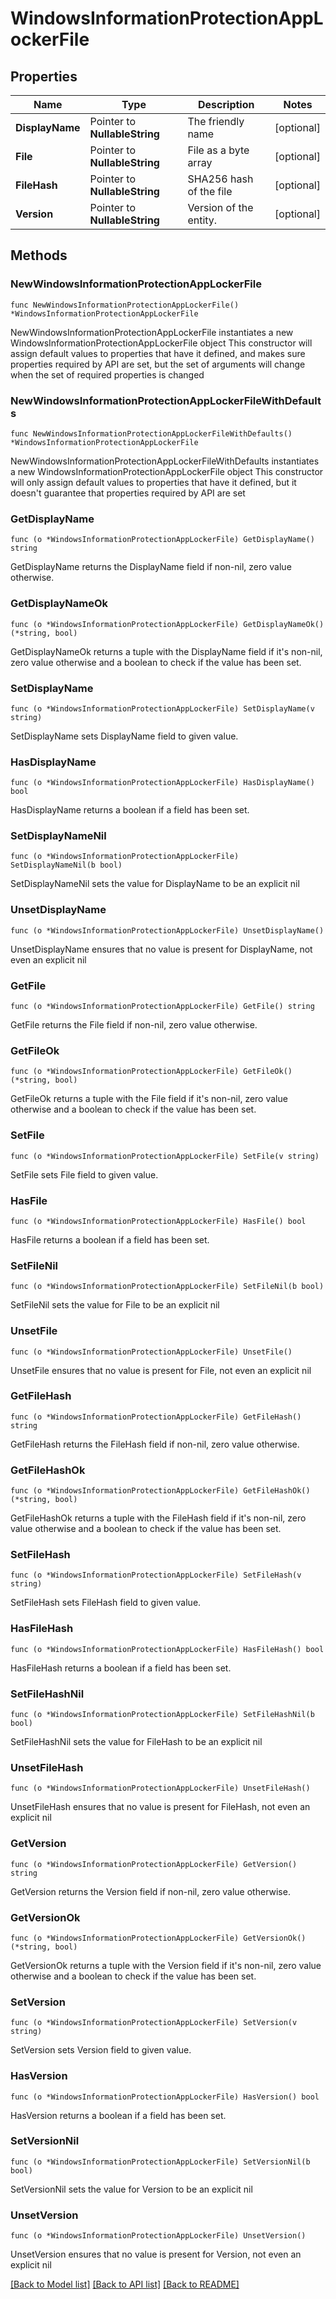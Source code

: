 # WindowsInformationProtectionAppLockerFile

## Properties

Name | Type | Description | Notes
------------ | ------------- | ------------- | -------------
**DisplayName** | Pointer to **NullableString** | The friendly name | [optional] 
**File** | Pointer to **NullableString** | File as a byte array | [optional] 
**FileHash** | Pointer to **NullableString** | SHA256 hash of the file | [optional] 
**Version** | Pointer to **NullableString** | Version of the entity. | [optional] 

## Methods

### NewWindowsInformationProtectionAppLockerFile

`func NewWindowsInformationProtectionAppLockerFile() *WindowsInformationProtectionAppLockerFile`

NewWindowsInformationProtectionAppLockerFile instantiates a new WindowsInformationProtectionAppLockerFile object
This constructor will assign default values to properties that have it defined,
and makes sure properties required by API are set, but the set of arguments
will change when the set of required properties is changed

### NewWindowsInformationProtectionAppLockerFileWithDefaults

`func NewWindowsInformationProtectionAppLockerFileWithDefaults() *WindowsInformationProtectionAppLockerFile`

NewWindowsInformationProtectionAppLockerFileWithDefaults instantiates a new WindowsInformationProtectionAppLockerFile object
This constructor will only assign default values to properties that have it defined,
but it doesn't guarantee that properties required by API are set

### GetDisplayName

`func (o *WindowsInformationProtectionAppLockerFile) GetDisplayName() string`

GetDisplayName returns the DisplayName field if non-nil, zero value otherwise.

### GetDisplayNameOk

`func (o *WindowsInformationProtectionAppLockerFile) GetDisplayNameOk() (*string, bool)`

GetDisplayNameOk returns a tuple with the DisplayName field if it's non-nil, zero value otherwise
and a boolean to check if the value has been set.

### SetDisplayName

`func (o *WindowsInformationProtectionAppLockerFile) SetDisplayName(v string)`

SetDisplayName sets DisplayName field to given value.

### HasDisplayName

`func (o *WindowsInformationProtectionAppLockerFile) HasDisplayName() bool`

HasDisplayName returns a boolean if a field has been set.

### SetDisplayNameNil

`func (o *WindowsInformationProtectionAppLockerFile) SetDisplayNameNil(b bool)`

 SetDisplayNameNil sets the value for DisplayName to be an explicit nil

### UnsetDisplayName
`func (o *WindowsInformationProtectionAppLockerFile) UnsetDisplayName()`

UnsetDisplayName ensures that no value is present for DisplayName, not even an explicit nil
### GetFile

`func (o *WindowsInformationProtectionAppLockerFile) GetFile() string`

GetFile returns the File field if non-nil, zero value otherwise.

### GetFileOk

`func (o *WindowsInformationProtectionAppLockerFile) GetFileOk() (*string, bool)`

GetFileOk returns a tuple with the File field if it's non-nil, zero value otherwise
and a boolean to check if the value has been set.

### SetFile

`func (o *WindowsInformationProtectionAppLockerFile) SetFile(v string)`

SetFile sets File field to given value.

### HasFile

`func (o *WindowsInformationProtectionAppLockerFile) HasFile() bool`

HasFile returns a boolean if a field has been set.

### SetFileNil

`func (o *WindowsInformationProtectionAppLockerFile) SetFileNil(b bool)`

 SetFileNil sets the value for File to be an explicit nil

### UnsetFile
`func (o *WindowsInformationProtectionAppLockerFile) UnsetFile()`

UnsetFile ensures that no value is present for File, not even an explicit nil
### GetFileHash

`func (o *WindowsInformationProtectionAppLockerFile) GetFileHash() string`

GetFileHash returns the FileHash field if non-nil, zero value otherwise.

### GetFileHashOk

`func (o *WindowsInformationProtectionAppLockerFile) GetFileHashOk() (*string, bool)`

GetFileHashOk returns a tuple with the FileHash field if it's non-nil, zero value otherwise
and a boolean to check if the value has been set.

### SetFileHash

`func (o *WindowsInformationProtectionAppLockerFile) SetFileHash(v string)`

SetFileHash sets FileHash field to given value.

### HasFileHash

`func (o *WindowsInformationProtectionAppLockerFile) HasFileHash() bool`

HasFileHash returns a boolean if a field has been set.

### SetFileHashNil

`func (o *WindowsInformationProtectionAppLockerFile) SetFileHashNil(b bool)`

 SetFileHashNil sets the value for FileHash to be an explicit nil

### UnsetFileHash
`func (o *WindowsInformationProtectionAppLockerFile) UnsetFileHash()`

UnsetFileHash ensures that no value is present for FileHash, not even an explicit nil
### GetVersion

`func (o *WindowsInformationProtectionAppLockerFile) GetVersion() string`

GetVersion returns the Version field if non-nil, zero value otherwise.

### GetVersionOk

`func (o *WindowsInformationProtectionAppLockerFile) GetVersionOk() (*string, bool)`

GetVersionOk returns a tuple with the Version field if it's non-nil, zero value otherwise
and a boolean to check if the value has been set.

### SetVersion

`func (o *WindowsInformationProtectionAppLockerFile) SetVersion(v string)`

SetVersion sets Version field to given value.

### HasVersion

`func (o *WindowsInformationProtectionAppLockerFile) HasVersion() bool`

HasVersion returns a boolean if a field has been set.

### SetVersionNil

`func (o *WindowsInformationProtectionAppLockerFile) SetVersionNil(b bool)`

 SetVersionNil sets the value for Version to be an explicit nil

### UnsetVersion
`func (o *WindowsInformationProtectionAppLockerFile) UnsetVersion()`

UnsetVersion ensures that no value is present for Version, not even an explicit nil

[[Back to Model list]](../README.md#documentation-for-models) [[Back to API list]](../README.md#documentation-for-api-endpoints) [[Back to README]](../README.md)


